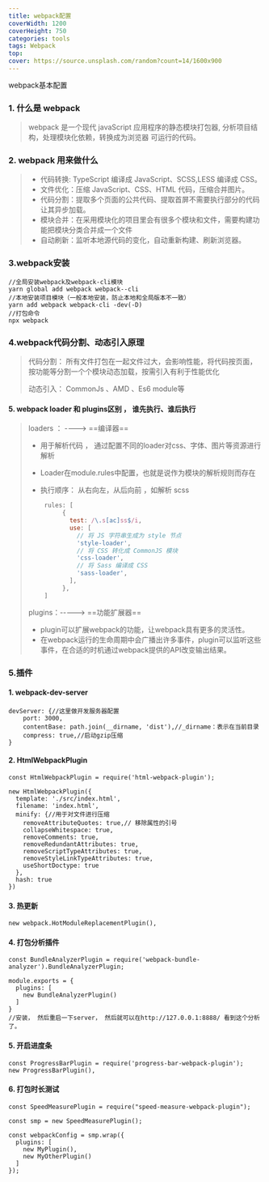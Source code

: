 ```yaml
---
title: webpack配置
coverWidth: 1200
coverHeight: 750
categories: tools
tags: Webpack
top:
cover: https://source.unsplash.com/random?count=14/1600x900
---
```

webpack基本配置
<!--more-->

### 1. 什么是 webpack
> webpack 是一个现代 javaScript 应用程序的静态模块打包器, 分析项目结构，处理模块化依赖，转换成为浏览器 可运行的代码。

### 2. webpack 用来做什么
> - 代码转换: TypeScript 编译成 JavaScript、SCSS,LESS 编译成 CSS。
> - 文件优化：压缩 JavaScript、CSS、HTML 代码，压缩合并图片。
> - 代码分割：提取多个页面的公共代码、提取首屏不需要执行部分的代码让其异步加载。
> - 模块合并：在采用模块化的项目里会有很多个模块和文件，需要构建功能把模块分类合并成一个文件
> - 自动刷新：监听本地源代码的变化，自动重新构建、刷新浏览器。

### 3.webpack安装
```
//全局安装webpack及webpack-cli模块
yarn global add webpack webpack--cli
//本地安装项目模块（一般本地安装，防止本地和全局版本不一致）
yarn add webpack webpack-cli -dev(-D)
//打包命令
npx webpack
```
### 4.webpack代码分割、动态引入原理

> 代码分割： 所有文件打包在一起文件过大，会影响性能，将代码按页面，按功能等分割一个个模块动态加载，按需引入有利于性能优化
>
> 动态引入： CommonJs 、AMD 、Es6 module等

#### 5. webpack loader 和 plugins区别 ， 谁先执行、谁后执行

> loaders ： ----> ==编译器==
>
> - 用于解析代码 ， 通过配置不同的loader对css、字体、图片等资源进行解析
>
> - Loader在module.rules中配置，也就是说作为模块的解析规则而存在
>
> - 执行顺序： 从右向左，从后向前 ，如解析 scss
>
>   ```js
>    rules: [
>         {
>           test: /\.s[ac]ss$/i,
>           use: [
>             // 将 JS 字符串生成为 style 节点
>             'style-loader',
>             // 将 CSS 转化成 CommonJS 模块
>             'css-loader',
>             // 将 Sass 编译成 CSS
>             'sass-loader',
>           ],
>         },
>    ]
>   ```
>
> plugins：-----> ==功能扩展器==
>
> - plugin可以扩展webpack的功能，让webpack具有更多的灵活性。
> - 在webpack运行的生命周期中会广播出许多事件，plugin可以监听这些事件，在合适的时机通过webpack提供的API改变输出结果。

### 5.插件


#### 1. webpack-dev-server
```node
devServer: {//这里做开发服务器配置
    port: 3000,
    contentBase: path.join(__dirname, 'dist'),//_dirname：表示在当前目录
    compress: true,//启动gzip压缩
}
```
#### 2.  HtmlWebpackPlugin
```
const HtmlWebpackPlugin = require('html-webpack-plugin');

new HtmlWebpackPlugin({
  template: './src/index.html',
  filename: 'index.html',
  minify: {//用于对文件进行压缩
    removeAttributeQuotes: true,// 移除属性的引号
    collapseWhitespace: true,
    removeComments: true,
    removeRedundantAttributes: true,
    removeScriptTypeAttributes: true,
    removeStyleLinkTypeAttributes: true,
    useShortDoctype: true
  },
  hash: true
})
```
#### 3.  热更新
```
new webpack.HotModuleReplacementPlugin(),
```
#### 4. 打包分析插件
```
const BundleAnalyzerPlugin = require('webpack-bundle-analyzer').BundleAnalyzerPlugin;

module.exports = {
  plugins: [
    new BundleAnalyzerPlugin()
  ]
}
//安装， 然后重启一下server， 然后就可以在http://127.0.0.1:8888/ 看到这个分析了。
```
#### 5.  开启进度条
```
const ProgressBarPlugin = require('progress-bar-webpack-plugin');
new ProgressBarPlugin(),
```
#### 6. 打包时长测试
```
const SpeedMeasurePlugin = require("speed-measure-webpack-plugin");

const smp = new SpeedMeasurePlugin();

const webpackConfig = smp.wrap({
  plugins: [
    new MyPlugin(),
    new MyOtherPlugin()
  ]
});
```
